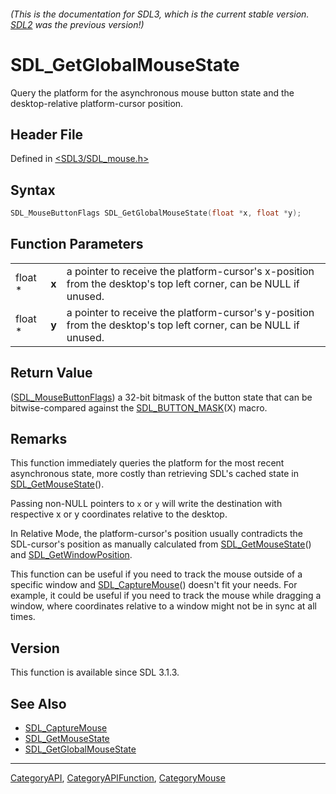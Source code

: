 ###### (This is the documentation for SDL3, which is the current stable version. [SDL2](https://wiki.libsdl.org/SDL2/) was the previous version!)
# SDL_GetGlobalMouseState

Query the platform for the asynchronous mouse button state and the desktop-relative platform-cursor position.

## Header File

Defined in [<SDL3/SDL_mouse.h>](https://github.com/libsdl-org/SDL/blob/main/include/SDL3/SDL_mouse.h)

## Syntax

```c
SDL_MouseButtonFlags SDL_GetGlobalMouseState(float *x, float *y);
```

## Function Parameters

|         |       |                                                                                                         |
| ------- | ----- | ------------------------------------------------------------------------------------------------------- |
| float * | **x** | a pointer to receive the platform-cursor's x-position from the desktop's top left corner, can be NULL if unused. |
| float * | **y** | a pointer to receive the platform-cursor's y-position from the desktop's top left corner, can be NULL if unused. |

## Return Value

([SDL_MouseButtonFlags](SDL_MouseButtonFlags)) a 32-bit bitmask of the button state that can be bitwise-compared against the [SDL_BUTTON_MASK](SDL_BUTTON_MASK)(X) macro.

## Remarks

This function immediately queries the platform for the most recent asynchronous state, more costly than retrieving SDL's cached state in [SDL_GetMouseState](SDL_GetMouseState)().

Passing non-NULL pointers to `x` or `y` will write the destination with respective x or y coordinates relative to the desktop.

In Relative Mode, the platform-cursor's position usually contradicts the SDL-cursor's position as manually calculated from [SDL_GetMouseState](SDL_GetMouseState)() and [SDL_GetWindowPosition](SDL_GetWindowPosition).

This function can be useful if you need to track the mouse outside of a specific window
and [SDL_CaptureMouse](SDL_CaptureMouse)() doesn't fit your needs. For
example, it could be useful if you need to track the mouse while dragging a
window, where coordinates relative to a window might not be in sync at all
times.

## Version

This function is available since SDL 3.1.3.

## See Also

- [SDL_CaptureMouse](SDL_CaptureMouse)
- [SDL_GetMouseState](SDL_GetMouseState)
- [SDL_GetGlobalMouseState](SDL_GetGlobalMouseState)

----
[CategoryAPI](CategoryAPI), [CategoryAPIFunction](CategoryAPIFunction), [CategoryMouse](CategoryMouse)

